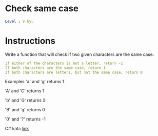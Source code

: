 # Check same case

```yaml
Level : 8 kyu
```

# Instructions

Write a function that will check if two given characters are the same case.
```yaml
If either of the characters is not a letter, return -1
If both characters are the same case, return 1
If both characters are letters, but not the same case, return 0
```

Examples
'a' and 'g' returns 1

'A' and 'C' returns 1

'b' and 'G' returns 0

'B' and 'g' returns 0

'0' and '?' returns -1

C# kata [link](https://www.codewars.com/kata/5dd462a573ee6d0014ce715b/csharp)